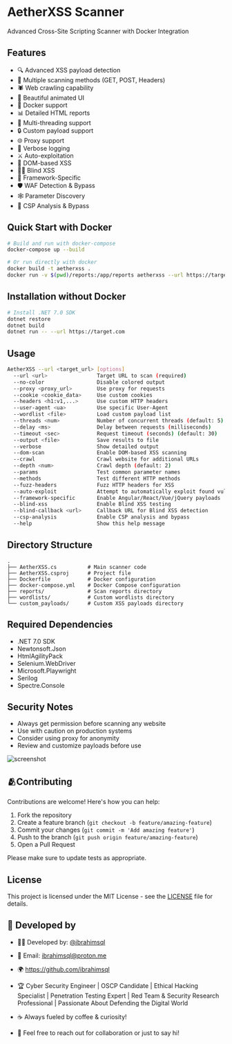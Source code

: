 # AetherXSS Scanner

Advanced Cross-Site Scripting Scanner with Docker Integration

## Features

- 🔍 Advanced XSS payload detection
- 🎯 Multiple scanning methods (GET, POST, Headers)
- 🕷️ Web crawling capability
- 🎨 Beautiful animated UI
- 🐳 Docker support
- 📊 Detailed HTML reports
- 🚀 Multi-threading support
- 🔒 Custom payload support
- 🌐 Proxy support
- 📝 Verbose logging
- ⚔️ Auto-exploitation
- 🧪 DOM-based XSS
- 🕵️‍♂️ Blind XSS 
- 🧩 Framework-Specific
- 🛡️ WAF Detection & Bypass 
- 🕸️ Parameter Discovery 
- 🔄 CSP Analysis & Bypass 

## Quick Start with Docker

```bash
# Build and run with docker-compose
docker-compose up --build

# Or run directly with docker
docker build -t aetherxss .
docker run -v $(pwd)/reports:/app/reports aetherxss --url https://target.com
```

## Installation without Docker

```bash
# Install .NET 7.0 SDK
dotnet restore
dotnet build
dotnet run -- --url https://target.com
```

## Usage

```bash
AetherXSS --url <target_url> [options]
  --url <url>                Target URL to scan (required)
  --no-color                 Disable colored output
  --proxy <proxy_url>        Use proxy for requests
  --cookie <cookie_data>     Use custom cookies
  --headers <h1:v1,...>      Use custom HTTP headers
  --user-agent <ua>          Use specific User-Agent
  --wordlist <file>          Load custom payload list
  --threads <num>            Number of concurrent threads (default: 5)
  --delay <ms>               Delay between requests (milliseconds)
  --timeout <sec>            Request timeout (seconds) (default: 30)
  --output <file>            Save results to file
  --verbose                  Show detailed output
  --dom-scan                 Enable DOM-based XSS scanning
  --crawl                    Crawl website for additional URLs
  --depth <num>              Crawl depth (default: 2)
  --params                   Test common parameter names
  --methods                  Test different HTTP methods
  --fuzz-headers             Fuzz HTTP headers for XSS
  --auto-exploit             Attempt to automatically exploit found vulnerabilities
  --framework-specific       Enable Angular/React/Vue/jQuery payloads
  --blind-xss                Enable Blind XSS testing
  --blind-callback <url>     Callback URL for Blind XSS detection
  --csp-analysis             Enable CSP analysis and bypass
  --help                     Show this help message
```

## Directory Structure

```
.
├── AetherXSS.cs          # Main scanner code
├── AetherXSS.csproj      # Project file
├── Dockerfile            # Docker configuration
├── docker-compose.yml    # Docker Compose configuration
├── reports/              # Scan reports directory
├── wordlists/            # Custom wordlists directory
└── custom_payloads/      # Custom XSS payloads directory
```

## Required Dependencies

- .NET 7.0 SDK
- Newtonsoft.Json
- HtmlAgilityPack
- Selenium.WebDriver
- Microsoft.Playwright
- Serilog
- Spectre.Console

## Security Notes

- Always get permission before scanning any website
- Use with caution on production systems
- Consider using proxy for anonymity
- Review and customize payloads before use



![screenshot](https://github.com/user-attachments/assets/5d8b7009-f72e-4a98-b2a3-047fbf3eedc5)


## 🫂Contributing

Contributions are welcome! Here's how you can help:

1. Fork the repository
2. Create a feature branch (`git checkout -b feature/amazing-feature`)
3. Commit your changes (`git commit -m 'Add amazing feature'`)
4. Push to the branch (`git push origin feature/amazing-feature`)
5. Open a Pull Request

Please make sure to update tests as appropriate.


## License

This project is licensed under the MIT License - see the [LICENSE](LICENSE) file for details.

## 🤝 Developed by
- 👨‍💻 Developed by: [@ibrahimsql](https://github.com/ibrahimsql)
- 📧 Email: ibrahimsql@proton.me
- 🌍 https://github.com/ibrahimsql
- 🏆 Cyber Security Engineer | OSCP Candidate | Ethical Hacking Specialist | Penetration Testing Expert | Red Team & Security Research Professional | Passionate About Defending the Digital World

- ☕ Always fueled by coffee & curiosity!
- 💬 Feel free to reach out for collaboration or just to say hi!